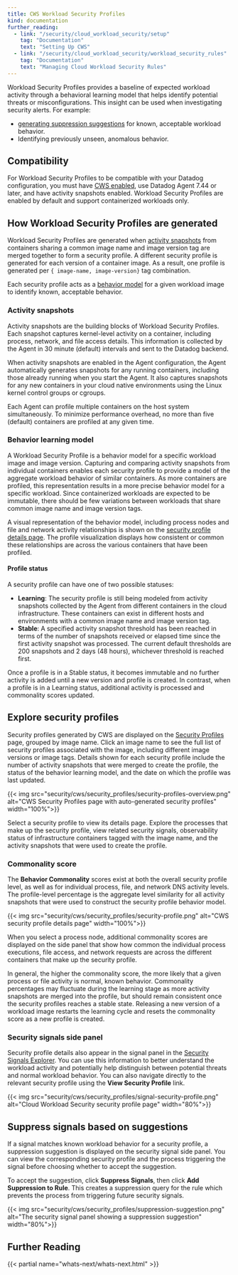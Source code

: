 ```yaml
---
title: CWS Workload Security Profiles
kind: documentation
further_reading:
  - link: "/security/cloud_workload_security/setup"
    tag: "Documentation"
    text: "Setting Up CWS"
  - link: "/security/cloud_workload_security/workload_security_rules"
    tag: "Documentation"
    text: "Managing Cloud Workload Security Rules"
---
```


Workload Security Profiles provides a baseline of expected workload activity through a behavioral learning model that helps identify potential threats or misconfigurations. This insight can be used when investigating security alerts. For example:
- [generating suppression suggestions](#suppress-signals-based-on-suggestions) for known, acceptable workload behavior.
- Identifying previously unseen, anomalous behavior.

## Compatibility

For Workload Security Profiles to be compatible with your Datadog configuration, you must have [CWS enabled][1], use Datadog Agent 7.44 or later, and have activity snapshots enabled. Workload Security Profiles are enabled by default and support containerized workloads only.

## How Workload Security Profiles are generated

Workload Security Profiles are generated when [activity snapshots](#activity-snapshots) from containers sharing a common image name and image version tag are merged together to form a security profile. A different security profile is generated for each version of a container image. As a result, one profile is generated per `{ image-name, image-version}` tag combination.

Each security profile acts as a [behavior model](#behavior-learning-model) for a given workload image to identify known, acceptable behavior.

### Activity snapshots

Activity snapshots are the building blocks of Workload Security Profiles. Each snapshot captures kernel-level activity on a container, including process, network, and file access details. This information is collected by the Agent in 30 minute (default) intervals and sent to the Datadog backend.

When activity snapshots are enabled in the Agent configuration, the Agent automatically generates snapshots for any running containers, including those already running when you start the Agent. It also captures snapshots for any new containers in your cloud native environments using the Linux kernel control groups or cgroups.

Each Agent can profile multiple containers on the host system simultaneously. To minimize performance overhead, no more than five (default) containers are profiled at any given time.

### Behavior learning model

A Workload Security Profile is a behavior model for a specific workload image and image version. Capturing and comparing activity snapshots from individual containers enables each security profile to provide a model of the aggregate workload behavior of similar containers. As more containers are profiled, this representation results in a more precise behavior model for a specific workload. Since containerized workloads are expected to be immutable, there should be few variations between workloads that share common image name and image version tags.

A visual representation of the behavior model, including process nodes and file and network activity relationships is shown on the [security profile details page](#explore-security-profiles). The profile visualization displays how consistent or common these relationships are across the various containers that have been profiled.

#### Profile status

A security profile can have one of two possible statuses:

- **Learning**: The security profile is still being modeled from activity snapshots collected by the Agent from different containers in the cloud infrastructure. These containers can exist in different hosts and environments with a common image name and image version tag.
- **Stable**: A specified activity snapshot threshold has been reached in terms of the number of snapshots received or elapsed time since the first activity snapshot was processed. The current default thresholds are 200 snapshots and 2 days (48 hours), whichever threshold is reached first.

Once a profile is in a Stable status, it becomes immutable and no further activity is added until a new version and profile is created. In contrast, when a profile is in a Learning status, additional activity is processed and commonality scores updated.

## Explore security profiles

Security profiles generated by CWS are displayed on the [Security Profiles][2] page, grouped by image name. Click an image name to see the full list of security profiles associated with the image, including different image versions or image tags. Details shown for each security profile include the number of activity snapshots that were merged to create the profile, the status of the behavior learning model, and the date on which the profile was last updated.

{{< img src="security/cws/security_profiles/security-profiles-overview.png" alt="CWS Security Profiles page with auto-generated security profiles" width="100%">}}

Select a security profile to view its details page. Explore the processes that make up the security profile, view related security signals, observability status of infrastructure containers tagged with the image name, and the activity snapshots that were used to create the profile.

### Commonality score

The **Behavior Commonality** scores exist at both the overall security profile level, as well as for individual process, file, and network DNS activity levels. The profile-level percentage is the aggregate level similarity for all activity snapshots that were used to construct the security profile behavior model.

{{< img src="security/cws/security_profiles/security-profile.png" alt="CWS security profile details page" width="100%">}}

When you select a process node, additional commonality scores are displayed on the side panel that show how common the individual process executions, file access, and network requests are across the different containers that make up the security profile.

In general, the higher the commonality score, the more likely that a given process or file activity is normal, known behavior. Commonality percentages may fluctuate during the learning stage as more activity snapshots are merged into the profile, but should remain consistent once the security profiles reaches a stable state. Releasing a new version of a workload image restarts the learning cycle and resets the commonality score as a new profile is created.

### Security signals side panel

Security profile details also appear in the signal panel in the [Security Signals Explorer][3]. You can use this information to better understand the workload activity and potentially help distinguish between potential threats and normal workload behavior. You can also navigate directly to the relevant security profile using the **View Security Profile** link. 

{{< img src="security/cws/security_profiles/signal-security-profile.png" alt="Cloud Workload Security security profile page" width="80%">}}

## Suppress signals based on suggestions

If a signal matches known workload behavior for a security profile, a suppression suggestion is displayed on the security signal side panel. You can view the corresponding security profile and the process triggering the signal before choosing whether to accept the suggestion.

To accept the suggestion, click **Suppress Signals**, then click **Add Suppression to Rule**. This creates a suppression query for the rule which prevents the process from triggering future security signals.

{{< img src="security/cws/security_profiles/suppression-suggestion.png" alt="The security signal panel showing a suppression suggestion" width="80%">}}

## Further Reading

{{< partial name="whats-next/whats-next.html" >}}

[1]: /security/cloud_workload_security/setup
[2]: https://app.datadoghq.com/security/workload/profiles
[3]: /security/explorer
[4]: /security/cloud_workload_security/setup